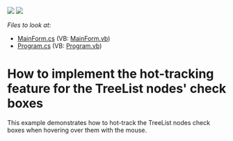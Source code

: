 <!-- default badges list -->
[![](https://img.shields.io/badge/Open_in_DevExpress_Support_Center-FF7200?style=flat-square&logo=DevExpress&logoColor=white)](https://supportcenter.devexpress.com/ticket/details/E2711)
[![](https://img.shields.io/badge/📖_How_to_use_DevExpress_Examples-e9f6fc?style=flat-square)](https://docs.devexpress.com/GeneralInformation/403183)
<!-- default badges end -->
<!-- default file list -->
*Files to look at*:

* [MainForm.cs](./CS/TreeListCheckBoxes/MainForm.cs) (VB: [MainForm.vb](./VB/TreeListCheckBoxes/MainForm.vb))
* [Program.cs](./CS/TreeListCheckBoxes/Program.cs) (VB: [Program.vb](./VB/TreeListCheckBoxes/Program.vb))
<!-- default file list end -->
# How to implement the hot-tracking feature for the TreeList nodes' check boxes


<p>This example demonstrates how to hot-track the TreeList nodes check boxes when hovering over them with the mouse. </p>

<br/>



